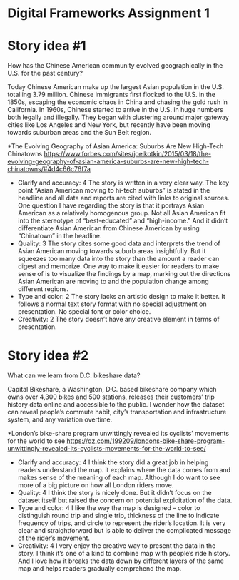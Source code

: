 # Digital Frameworks Assignment 1

# Story idea #1
How has the Chinese American community evolved geographically in the U.S. for the past century?

Today Chinese American make up the largest Asian population in the U.S. totalling 3.79 million. Chinese immigrants first flocked to the U.S. in the 1850s, escaping the economic chaos in China and chasing the gold rush in California. In 1960s, Chinese started to arrive in the U.S. in huge numbers both legally and illegally. They began with clustering around major gateway cities like Los Angeles and New York, but recently have been moving towards suburban areas and the Sun Belt region. 

*The Evolving Geography of Asian America: Suburbs Are New High-Tech Chinatowns
https://www.forbes.com/sites/joelkotkin/2015/03/18/the-evolving-geography-of-asian-america-suburbs-are-new-high-tech-chinatowns/#4d4c66c76f7a
* Clarify and accuracy: 4
The story is written in a very clear way. The key point “Asian American moving to hi-tech suburbs” is stated in the headline and all data and reports are cited with links to original sources. One question I have regarding the story is that it portrays Asian American as a relatively homogenous group. Not all Asian American fit into the stereotype of “best-educated” and “high-income.” And it didn’t differentiate Asian American from Chinese American by using “Chinatown” in the headline. 
* Quality: 3
The story cites some good data and interprets the trend of Asian American moving towards suburb areas insightfully. But it squeezes too many data into the story than the amount a reader can digest and memorize. One way to make it easier for readers to make sense of is to visualize the findings by a map, marking out the directions Asian American are moving to and the population change among different regions. 
* Type and color: 2
The story lacks an artistic design to make it better. It follows a normal text story format with no special adjustment on presentation. No special font or color choice. 
* Creativity: 2
The story doesn’t have any creative element in terms of presentation.

# Story idea #2
What can we learn from D.C. bikeshare data?

Capital Bikeshare, a Washington, D.C. based bikeshare company which owns over 4,300 bikes and 500 stations, releases their customers’ trip history data online and accessible to the public.  I wonder how the dataset can reveal people’s commute habit, city’s transportation and infrastructure system, and any variation overtime.

*London’s bike-share program unwittingly revealed its cyclists’ movements for the world to see
https://qz.com/199209/londons-bike-share-program-unwittingly-revealed-its-cyclists-movements-for-the-world-to-see/

* Clarify and accuracy: 4
I think the story did a great job in helping readers understand the map. it explains where the data comes from and makes sense of the meaning of each map. Although I do want to see more of a big picture on how all London riders move. 
* Quality: 4
I think the story is nicely done. But it didn’t focus on the dataset itself but raised the concern on potential exploitation of the data. 
* Type and color: 4
I like the way the map is designed – color to distinguish round trip and single trip, thickness of the line to indicate frequency of trips, and circle to represent the rider’s location. It is very clear and straightforward but is able to deliver the complicated message of the rider’s movement.  
* Creativity: 4
I very enjoy the creative way to present the data in the story. I think it’s one of a kind to combine map with people’s ride history. And I love how it breaks the data down by different layers of the same map and helps readers gradually comprehend the map. 
